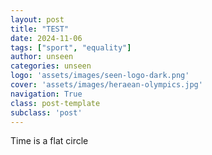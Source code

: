 ```yaml
---
layout: post
title: "TEST"
date: 2024-11-06
tags: ["sport", "equality"]
author: unseen
categories: unseen
logo: 'assets/images/seen-logo-dark.png'
cover: 'assets/images/heraean-olympics.jpg'
navigation: True
class: post-template
subclass: 'post'
---
```


Time is a flat circle

